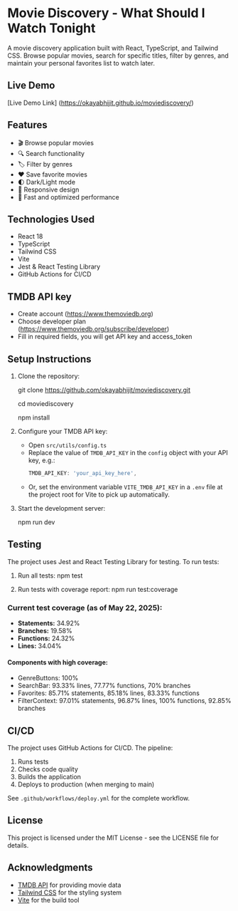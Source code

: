 # Movie Discovery - What Should I Watch Tonight

A movie discovery application built with React, TypeScript, and Tailwind CSS. Browse popular movies, search for specific titles, filter by genres, and maintain your personal favorites list to watch later.

## Live Demo

[Live Demo Link] (https://okayabhijit.github.io/moviediscovery/)

## Features

- 🎬 Browse popular movies
- 🔍 Search functionality
- 🏷️ Filter by genres
- ❤️ Save favorite movies
- 🌓 Dark/Light mode
- 📱 Responsive design
- 🚀 Fast and optimized performance

## Technologies Used

- React 18
- TypeScript
- Tailwind CSS
- Vite
- Jest & React Testing Library
- GitHub Actions for CI/CD

## TMDB API key

- Create account (https://www.themoviedb.org)
- Choose developer plan (https://www.themoviedb.org/subscribe/developer)
- Fill in required fields, you will get API key and access_token

## Setup Instructions

1. Clone the repository:

   git clone https://github.com/okayabhijit/moviediscovery.git

   cd moviediscovery

   npm install

2. Configure your TMDB API key:
   
   - Open `src/utils/config.ts`
   - Replace the value of `TMDB_API_KEY` in the `config` object with your API key, e.g.:
     ```typescript
     TMDB_API_KEY: 'your_api_key_here',
     ```
   - Or, set the environment variable `VITE_TMDB_API_KEY` in a `.env` file at the project root for Vite to pick up automatically.

3. Start the development server:

   npm run dev

## Testing

The project uses Jest and React Testing Library for testing. To run tests:

1. Run all tests:
   npm test

2. Run tests with coverage report:
   npm run test:coverage

### Current test coverage (as of May 22, 2025):
- **Statements:** 34.92%
- **Branches:** 19.58%
- **Functions:** 24.32%
- **Lines:** 34.04%

#### Components with high coverage:
- GenreButtons: 100%
- SearchBar: 93.33% lines, 77.77% functions, 70% branches
- Favorites: 85.71% statements, 85.18% lines, 83.33% functions
- FilterContext: 97.01% statements, 96.87% lines, 100% functions, 92.85% branches

## CI/CD

The project uses GitHub Actions for CI/CD. The pipeline:
1. Runs tests
2. Checks code quality
3. Builds the application
4. Deploys to production (when merging to main)

See `.github/workflows/deploy.yml` for the complete workflow.

## License

This project is licensed under the MIT License - see the LICENSE file for details.

## Acknowledgments

- [TMDB API](https://www.themoviedb.org/documentation/api) for providing movie data
- [Tailwind CSS](https://tailwindcss.com/) for the styling system
- [Vite](https://vitejs.dev/) for the build tool
